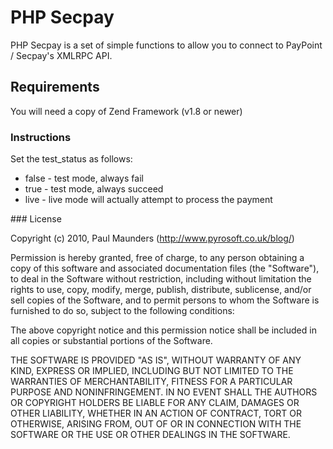 
# PHP Secpay

PHP Secpay is a set of simple functions to allow you to connect to PayPoint / Secpay's XMLRPC API.

## Requirements 

You will need a copy of Zend Framework (v1.8 or newer)

### Instructions

Set the test_status as follows:

 * false - test mode, always fail
 * true - test mode, always succeed
 * live - live mode will actually attempt to process the payment

### License

Copyright (c) 2010, Paul Maunders (http://www.pyrosoft.co.uk/blog/)

Permission is hereby granted, free of charge, to any person obtaining a copy
of this software and associated documentation files (the "Software"), to deal
in the Software without restriction, including without limitation the rights
to use, copy, modify, merge, publish, distribute, sublicense, and/or sell
copies of the Software, and to permit persons to whom the Software is
furnished to do so, subject to the following conditions:

The above copyright notice and this permission notice shall be included in
all copies or substantial portions of the Software.

THE SOFTWARE IS PROVIDED "AS IS", WITHOUT WARRANTY OF ANY KIND, EXPRESS OR
IMPLIED, INCLUDING BUT NOT LIMITED TO THE WARRANTIES OF MERCHANTABILITY,
FITNESS FOR A PARTICULAR PURPOSE AND NONINFRINGEMENT. IN NO EVENT SHALL THE
AUTHORS OR COPYRIGHT HOLDERS BE LIABLE FOR ANY CLAIM, DAMAGES OR OTHER
LIABILITY, WHETHER IN AN ACTION OF CONTRACT, TORT OR OTHERWISE, ARISING FROM,
OUT OF OR IN CONNECTION WITH THE SOFTWARE OR THE USE OR OTHER DEALINGS IN
THE SOFTWARE.
